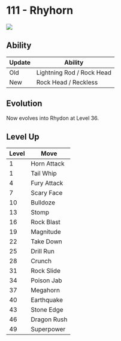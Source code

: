 # 111 - Rhyhorn
![][111]

## Ability

Update | Ability
---    | ---
Old    | Lightning Rod / Rock Head
New    | Rock Head / Reckless

## Evolution
Now evolves into Rhydon at Level 36.

## Level Up

Level | Move
---   | ---
  1   | Horn Attack
  1   | Tail Whip
  4   | Fury Attack
  7   | Scary Face
 10   | Bulldoze
 13   | Stomp
 16   | Rock Blast
 19   | Magnitude
 22   | Take Down
 25   | Drill Run
 28   | Crunch
 31   | Rock Slide
 34   | Poison Jab
 37   | Megahorn
 40   | Earthquake
 43   | Stone Edge
 46   | Dragon Rush
 49   | Superpower



[111]: /img/pokemon/111.png
